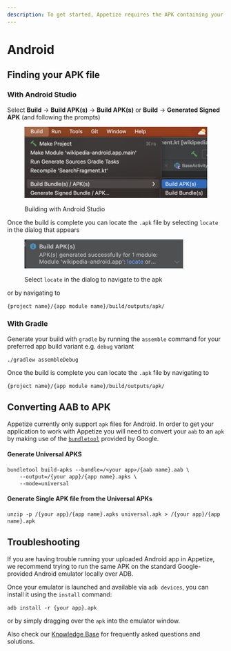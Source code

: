 ```yaml
---
description: To get started, Appetize requires the APK containing your application.
---
```


# Android

## Finding your APK file

### With Android Studio

Select **Build** -> **Build APK(s)** -> **Build APK(s)** or **Build** -> **Generated Signed APK** (and following the prompts)

<figure><img src="../../../.gitbook/assets/image (3) (1) (1) (2).png" alt="" width="563"><figcaption><p>Building with Android Studio</p></figcaption></figure>

Once the build is complete you can locate the `.apk` file by selecting `locate` in the dialog that appears

<figure><img src="../../../.gitbook/assets/Screenshot 2023-05-02 at 15.07.06.png" alt="" width="368"><figcaption><p>Select <code>locate</code> in the dialog to navigate to the apk</p></figcaption></figure>

or by navigating to

```
{project name}/{app module name}/build/outputs/apk/
```

### With Gradle

Generate your build with `gradle` by running the `assemble` command for your preferred app build variant e.g. `debug` variant

```
./gradlew assembleDebug
```

Once the build is complete you can locate the `.apk` file by navigating to

```
{project name}/{app module name}/build/outputs/apk/
```

## Converting AAB to APK

Appetize currently only support `apk` files for Android. In order to get your application to work with Appetize you will need to convert your `aab` to an `apk` by making use of the [`bundletool`](https://developer.android.com/tools/bundletool) provided by Google.

#### Generate Universal APKS

```shell-session
bundletool build-apks --bundle=/<your app>/{aab name}.aab \
    --output=/{your app}/{app name}.apks \
    --mode=universal
```

#### Generate Single APK file from the Universal APKs

```
unzip -p /{your app}/{app name}.apks universal.apk > /{your app}/{app name}.apk
```

## Troubleshooting

If you are having trouble running your uploaded Android app in Appetize, we recommend trying to run the same APK on the standard Google-provided Android emulator locally over ADB.

Once your emulator is launched and available via `adb devices`, you can install it using the `install` command:

```
adb install -r {your app}.apk
```

or by simply dragging over the `apk` into the emulator window.

Also check our [Knowledge Base](https://support.appetize.io/) for frequently asked questions and solutions.
